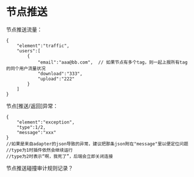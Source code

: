 # 节点推送

节点推送流量：

```text
{
    "element":"traffic",
    "users":[
        {
            "email":"aaa@bb.com",  // 如果节点有多个tag，则一起上报所有tag的同个用户流量状况
            "download":"333",
            "upload":"222"
        }
    ]
}
```

节点\[推送/返回\]异常：

```text
{
    "element":"exception",
    "type":1/2,
    "message":"xxx"
}
//如果是来自adapter的json导致的异常，建议把那条json附在"message"里以便定位问题
//type为1时插件依然会继续运行
//type为2时表示“啊，我死了”，后端会立即关闭连接
```

节点推送碰撞审计规则记录？



